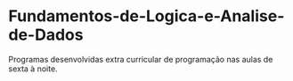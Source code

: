 # Fundamentos-de-Logica-e-Analise-de-Dados
Programas desenvolvidas extra curricular de programação nas aulas de sexta à noite.
